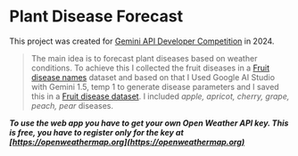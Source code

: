 # Plant Disease Forecast
This project was created for <a href="https://ai.google.dev/competition"> Gemini API Developer Competition</a> in 2024. 

> The main idea is to forecast plant diseases based on weather conditions. To achieve this I collected the fruit diseases in a [Fruit disease names](https://www.kaggle.com/datasets/sndorburian/fruit-tree-disease-names) dataset and based on that I Used Google AI Studio with Gemini 1.5, temp 1 to generate disease parameters and I saved this in a [Fruit disease dataset](https://www.kaggle.com/datasets/sndorburian/fruit-disease/data). I included *apple, apricot, cherry, grape, peach, pear* diseases.

***To use the web app you have to get your own Open Weather API key. This is free, you have to register only for the key at [https://openweathermap.org](https://openweathermap.org)***

